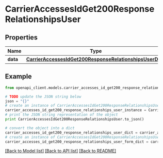 # CarrierAccessesIdGet200ResponseRelationshipsUser


## Properties
Name | Type | Description | Notes
------------ | ------------- | ------------- | -------------
**data** | [**CarrierAccessesIdGet200ResponseRelationshipsUserData**](CarrierAccessesIdGet200ResponseRelationshipsUserData.md) |  | [optional] 

## Example

```python
from openapi_client.models.carrier_accesses_id_get200_response_relationships_user import CarrierAccessesIdGet200ResponseRelationshipsUser

# TODO update the JSON string below
json = "{}"
# create an instance of CarrierAccessesIdGet200ResponseRelationshipsUser from a JSON string
carrier_accesses_id_get200_response_relationships_user_instance = CarrierAccessesIdGet200ResponseRelationshipsUser.from_json(json)
# print the JSON string representation of the object
print CarrierAccessesIdGet200ResponseRelationshipsUser.to_json()

# convert the object into a dict
carrier_accesses_id_get200_response_relationships_user_dict = carrier_accesses_id_get200_response_relationships_user_instance.to_dict()
# create an instance of CarrierAccessesIdGet200ResponseRelationshipsUser from a dict
carrier_accesses_id_get200_response_relationships_user_form_dict = carrier_accesses_id_get200_response_relationships_user.from_dict(carrier_accesses_id_get200_response_relationships_user_dict)
```
[[Back to Model list]](../README.md#documentation-for-models) [[Back to API list]](../README.md#documentation-for-api-endpoints) [[Back to README]](../README.md)


